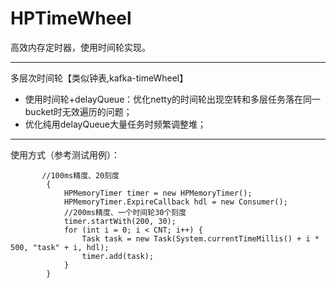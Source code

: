 # HPTimeWheel

高效内存定时器，使用时间轮实现。

---

多层次时间轮【类似钟表,kafka-timeWheel】

- 使用时间轮+delayQueue：优化netty的时间轮出现空转和多层任务落在同一bucket时无效遍历的问题；
- 优化纯用delayQueue大量任务时频繁调整堆；

---

使用方式（参考测试用例）：
```
       //100ms精度、20刻度
        {
            HPMemoryTimer timer = new HPMemoryTimer();
            HPMemoryTimer.ExpireCallback hdl = new Consumer();
            //200ms精度、一个时间轮30个刻度
            timer.startWith(200, 30);
            for (int i = 0; i < CNT; i++) {
                Task task = new Task(System.currentTimeMillis() + i * 500, "task" + i, hdl);
                timer.add(task);
            }
        }
```
